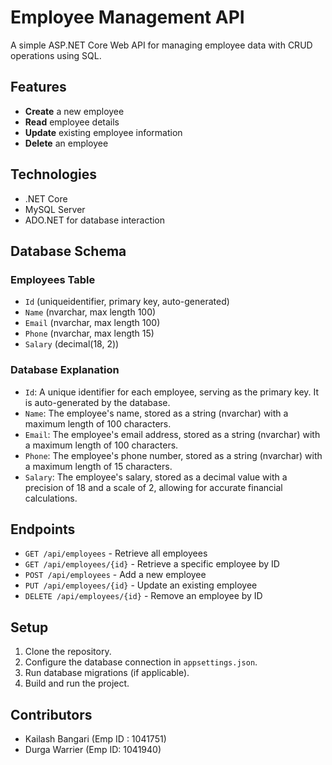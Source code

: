 # Employee Management API

A simple ASP.NET Core Web API for managing employee data with CRUD operations using SQL.

## Features

-  **Create** a new employee
-  **Read** employee details
-  **Update** existing employee information
-  **Delete** an employee

## Technologies

- .NET Core
- MySQL Server
- ADO.NET for database interaction

## Database Schema

### Employees Table

- `Id` (uniqueidentifier, primary key, auto-generated)
- `Name` (nvarchar, max length 100)
- `Email` (nvarchar, max length 100)
- `Phone` (nvarchar, max length 15)
- `Salary` (decimal(18, 2))

### Database Explanation

- `Id`: A unique identifier for each employee, serving as the primary key. It is auto-generated by the database.
- `Name`: The employee's name, stored as a string (nvarchar) with a maximum length of 100 characters.
- `Email`: The employee's email address, stored as a string (nvarchar) with a maximum length of 100 characters.
- `Phone`: The employee's phone number, stored as a string (nvarchar) with a maximum length of 15 characters.
- `Salary`: The employee's salary, stored as a decimal value with a precision of 18 and a scale of 2, allowing for accurate financial calculations.


## Endpoints

- `GET /api/employees` - Retrieve all employees
- `GET /api/employees/{id}` - Retrieve a specific employee by ID
- `POST /api/employees` - Add a new employee
- `PUT /api/employees/{id}` - Update an existing employee
- `DELETE /api/employees/{id}` - Remove an employee by ID

## Setup

1. Clone the repository.
2. Configure the database connection in `appsettings.json`.
3. Run database migrations (if applicable).
4. Build and run the project.

## Contributors

- Kailash Bangari (Emp ID : 1041751) 
- Durga Warrier (Emp ID: 1041940)
